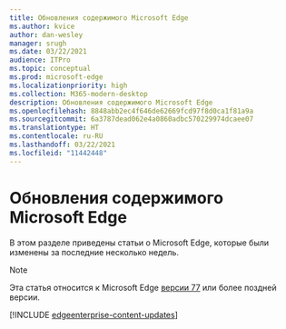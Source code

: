 ```yaml
---
title: Обновления содержимого Microsoft Edge
ms.author: kvice
author: dan-wesley
manager: srugh
ms.date: 03/22/2021
audience: ITPro
ms.topic: conceptual
ms.prod: microsoft-edge
ms.localizationpriority: high
ms.collection: M365-modern-desktop
description: Обновления содержимого Microsoft Edge
ms.openlocfilehash: 8848abb2ec4f646de62669fcd97f8d0ca1f81a9a
ms.sourcegitcommit: 6a3787dead062e4a0860adbc570229974dcaee07
ms.translationtype: HT
ms.contentlocale: ru-RU
ms.lasthandoff: 03/22/2021
ms.locfileid: "11442448"
---
```

# <a name="microsoft-edge-content-updates"></a>Обновления содержимого Microsoft Edge

В этом разделе приведены статьи о Microsoft Edge, которые были изменены за последние несколько недель.


> [!NOTE]
> Эта статья относится к Microsoft Edge [версии 77](https://support.microsoft.com/help/4027011/microsoft-edge-find-out-which-version-you-have?ocid=MicrosoftStore-EdgeVersion) или более поздней версии.

[!INCLUDE [edgeenterprise-content-updates](./includes/edgeenterprise-content-updates.md)]
